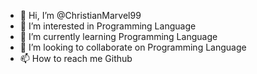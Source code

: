 - 👋 Hi, I’m @ChristianMarvel99
- 👀 I’m interested in Programming Language
- 🌱 I’m currently learning Programming Language
- 💞️ I’m looking to collaborate on Programming Language
- 📫 How to reach me Github

<!---
ChristianMarvel99/ChristianMarvel99 is a ✨ special ✨ repository because its `README.md` (this file) appears on your GitHub profile.
You can click the Preview link to take a look at your changes.
--->
